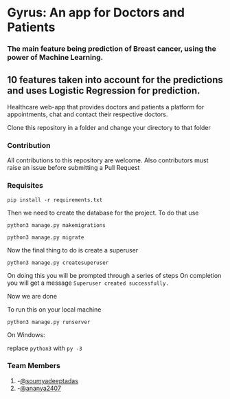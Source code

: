 # Gyrus: An app for Doctors and Patients

### The main feature being prediction of Breast cancer, using the power of Machine Learning. 
## 10 features taken into account for the predictions and uses Logistic Regression for prediction.

Healthcare web-app that provides doctors and patients a platform for appointments, chat and contact their respective doctors.


Clone this repository in a folder and change your directory to that folder

### Contribution

All contributions to this repository are welcome. 
Also contributors must raise an issue before submitting a Pull Request

### Requisites

`pip install -r requirements.txt`

Then we need to create the database for the project. To do that use

`python3 manage.py makemigrations`

`python3 manage.py migrate`

Now the final thing to do is create a superuser

`python3 manage.py createsuperuser`

On doing this you will be prompted through a series of steps
On completion you will get a message 
`Superuser created successfully.`

Now we are done

To run this on your local machine

`python3 manage.py runserver`

On Windows:

replace `python3` with `py -3`

### Team Members
1. -[@soumyadeeptadas](https://github.com/soumyadeeptadas)
2. -[@ananya2407](https://github.com/ananya2407)

